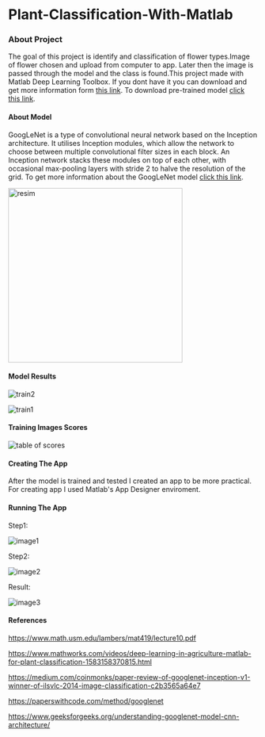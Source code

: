 # Plant-Classification-With-Matlab

### About Project
The goal of this project is identify and classification of flower types.Image of flower chosen and upload from computer to app. Later then the image is passed through the model and the class is found.This project made with Matlab Deep Learning Toolbox. If you dont have it you can download and get more information form [this link](https://www.mathworks.com/products/deep-learning.html). To download pre-trained model [click this link](https://github.com/helinozgur/Plant-Identification-With-Matlab/releases/tag/%23model).
#### About Model
GoogLeNet is a type of convolutional neural network based on the Inception architecture. It utilises Inception modules, which allow the network to choose between multiple convolutional filter sizes in each block. An Inception network stacks these modules on top of each other, with occasional max-pooling layers with stride 2 to halve the resolution of the grid. To get more information about the GoogLeNet model [click this link](https://www.geeksforgeeks.org/understanding-googlenet-model-cnn-architecture/).

<img width="352" alt="resim" src="https://user-images.githubusercontent.com/52162324/103408711-b632bc80-4b74-11eb-99b5-b80486dca661.png">

#### Model Results

![train2](https://user-images.githubusercontent.com/52162324/103408757-f6923a80-4b74-11eb-86a0-1b9d577864b9.PNG)

![train1](https://user-images.githubusercontent.com/52162324/103408775-0578ed00-4b75-11eb-9938-0cbde44b945a.PNG)

#### Training Images Scores
![table of scores](https://user-images.githubusercontent.com/52162324/103408861-525cc380-4b75-11eb-8066-bc33cd6a05c0.PNG)

#### Creating The App
After the model is trained and tested I created an app to be more practical. For creating app I used Matlab's App Designer enviroment.
#### Running The App
Step1:

![image1](https://user-images.githubusercontent.com/52162324/103410148-280e0480-4b7b-11eb-9ece-f4b86c0010ed.PNG)

Step2:

![image2](https://user-images.githubusercontent.com/52162324/103409349-715c5500-4b77-11eb-8616-ac689878bf58.PNG)

Result:

![image3](https://user-images.githubusercontent.com/52162324/103410205-5ee41a80-4b7b-11eb-84d0-7f770c61cecc.PNG)


#### References

https://www.math.usm.edu/lambers/mat419/lecture10.pdf

https://www.mathworks.com/videos/deep-learning-in-agriculture-matlab-for-plant-classification-1583158370815.html

https://medium.com/coinmonks/paper-review-of-googlenet-inception-v1-winner-of-ilsvlc-2014-image-classification-c2b3565a64e7

https://paperswithcode.com/method/googlenet

https://www.geeksforgeeks.org/understanding-googlenet-model-cnn-architecture/
